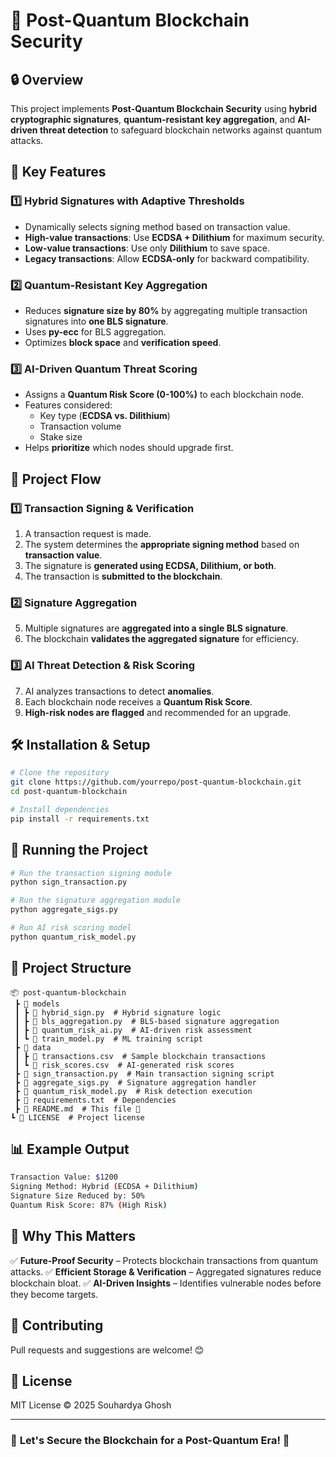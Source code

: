 # 🚀 Post-Quantum Blockchain Security

## 🔒 Overview
This project implements **Post-Quantum Blockchain Security** using **hybrid cryptographic signatures**, **quantum-resistant key aggregation**, and **AI-driven threat detection** to safeguard blockchain networks against quantum attacks. 

## 🎯 Key Features
### 1️⃣ **Hybrid Signatures with Adaptive Thresholds**
- Dynamically selects signing method based on transaction value.
- **High-value transactions**: Use **ECDSA + Dilithium** for maximum security.
- **Low-value transactions**: Use only **Dilithium** to save space.
- **Legacy transactions**: Allow **ECDSA-only** for backward compatibility.

### 2️⃣ **Quantum-Resistant Key Aggregation**
- Reduces **signature size by 80%** by aggregating multiple transaction signatures into **one BLS signature**.
- Uses **py-ecc** for BLS aggregation.
- Optimizes **block space** and **verification speed**.

### 3️⃣ **AI-Driven Quantum Threat Scoring**
- Assigns a **Quantum Risk Score (0-100%)** to each blockchain node.
- Features considered:
  - Key type (**ECDSA vs. Dilithium**)
  - Transaction volume
  - Stake size
- Helps **prioritize** which nodes should upgrade first.

## 🔗 **Project Flow**

### **1️⃣ Transaction Signing & Verification**
1. A transaction request is made.
2. The system determines the **appropriate signing method** based on **transaction value**.
3. The signature is **generated using ECDSA, Dilithium, or both**.
4. The transaction is **submitted to the blockchain**.

### **2️⃣ Signature Aggregation**
5. Multiple signatures are **aggregated into a single BLS signature**.
6. The blockchain **validates the aggregated signature** for efficiency.

### **3️⃣ AI Threat Detection & Risk Scoring**
7. AI analyzes transactions to detect **anomalies**.
8. Each blockchain node receives a **Quantum Risk Score**.
9. **High-risk nodes are flagged** and recommended for an upgrade.

## 🛠️ **Installation & Setup**
```bash
# Clone the repository
git clone https://github.com/yourrepo/post-quantum-blockchain.git
cd post-quantum-blockchain

# Install dependencies
pip install -r requirements.txt
```

## 🚀 **Running the Project**
```bash
# Run the transaction signing module
python sign_transaction.py

# Run the signature aggregation module
python aggregate_sigs.py

# Run AI risk scoring model
python quantum_risk_model.py
```

## 📂 **Project Structure**
```
📦 post-quantum-blockchain
 ┣ 📂 models
 ┃ ┣ 📜 hybrid_sign.py  # Hybrid signature logic
 ┃ ┣ 📜 bls_aggregation.py  # BLS-based signature aggregation
 ┃ ┣ 📜 quantum_risk_ai.py  # AI-driven risk assessment
 ┃ ┗ 📜 train_model.py  # ML training script
 ┣ 📂 data
 ┃ ┣ 📜 transactions.csv  # Sample blockchain transactions
 ┃ ┗ 📜 risk_scores.csv  # AI-generated risk scores
 ┣ 📜 sign_transaction.py  # Main transaction signing script
 ┣ 📜 aggregate_sigs.py  # Signature aggregation handler
 ┣ 📜 quantum_risk_model.py  # Risk detection execution
 ┣ 📜 requirements.txt  # Dependencies
 ┣ 📜 README.md  # This file 📄
┗ 📜 LICENSE  # Project license
```

## 📊 **Example Output**
```bash
Transaction Value: $1200
Signing Method: Hybrid (ECDSA + Dilithium)
Signature Size Reduced by: 50%
Quantum Risk Score: 87% (High Risk)
```

## 📢 **Why This Matters**
✅ **Future-Proof Security** – Protects blockchain transactions from quantum attacks.
✅ **Efficient Storage & Verification** – Aggregated signatures reduce blockchain bloat.
✅ **AI-Driven Insights** – Identifies vulnerable nodes before they become targets.

## 🤝 **Contributing**
Pull requests and suggestions are welcome! 😊

## 📜 **License**
MIT License © 2025 Souhardya Ghosh

---
### 🚀 **Let's Secure the Blockchain for a Post-Quantum Era!** 🔐
